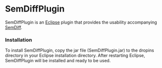 # SemDiffPlugin

SemDiffPlugin is an [Eclipse](http://eclipse.org/) plugin that provides the usability accompanying [SemDiff](https://github.com/liloboy/SemDiff).

### Installation

To install SemDiffPlugin, copy the jar file (SemDiffPlugin.jar) to the dropins directory in your Eclipse installation directory. After restarting Eclipse, SemDiffPlugin will be installed and ready to be used.
